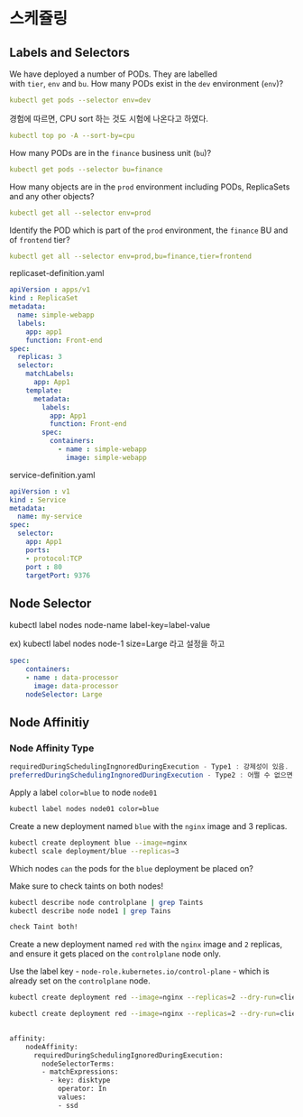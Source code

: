 # 스케쥴링

## Labels and Selectors

We have deployed a number of PODs. They are labelled with `tier`, `env` and `bu`. How many PODs exist in the `dev` environment (`env`)?

```yaml
kubectl get pods --selector env=dev
```

경험에 따르면, CPU sort 하는 것도 시험에 나온다고 하였다. 

```yaml
kubectl top po -A --sort-by=cpu
```

How many PODs are in the `finance` business unit (`bu`)?

```yaml
kubectl get pods --selector bu=finance
```

How many objects are in the `prod` environment including PODs, ReplicaSets and any other objects?

```yaml
kubectl get all --selector env=prod
```

Identify the POD which is part of the `prod` environment, the `finance` BU and of `frontend` tier?

```yaml
kubectl get all --selector env=prod,bu=finance,tier=frontend
```

replicaset-definition.yaml

```yaml
apiVersion : apps/v1
kind : ReplicaSet
metadata:
  name: simple-webapp
  labels:
    app: app1
    function: Front-end
spec:
  replicas: 3
  selector:
	matchLabels:
	  app: App1
	template:
	  metadata:
	    labels:
		  app: App1
		  function: Front-end
		spec:
		  containers:
		    - name : simple-webapp
			  image: simple-webapp
```

service-definition.yaml

```yaml
apiVersion : v1
kind : Service
metadata:
  name: my-service
spec:
  selector:
    app: App1
	ports:
	- protocol:TCP
	port : 80
	targetPort: 9376
```

## Node Selector

kubectl label nodes node-name label-key=label-value

ex)
kubectl label nodes node-1 size=Large 라고 설정을 하고

```yaml
spec:
	containers:
	- name : data-processor
	  image: data-processor
	nodeSelector: Large
```
## Node Affinitiy

### Node Affinity Type

```java
requiredDuringSchedulingIngnoredDuringExecution - Type1 : 강제성이 있음.
preferredDuringSchedulingIngnoredDuringExecution - Type2 : 어쩔 수 없으면 함.
```

Apply a label `color=blue` to node `node01`

```bash
kubectl label nodes node01 color=blue
```

Create a new deployment named `blue` with the `nginx` image and 3 replicas.

```bash
kubectl create deployment blue --image=nginx
kubectl scale deployment/blue --replicas=3
```

Which nodes `can` the pods for the `blue` deployment be placed on?

Make sure to check taints on both nodes!

```bash
kubectl describe node controlplane | grep Taints
kubectl describe node node1 | grep Tains

check Taint both!
```

Create a new deployment named `red` with the `nginx` image and `2` replicas, and ensure it gets placed on the `controlplane` node only.

Use the label key - `node-role.kubernetes.io/control-plane` - which is already set on the `controlplane` node.

```bash
kubectl create deployment red --image=nginx --replicas=2 --dry-run=client -o yaml  

kubectl create deployment red --image=nginx --replicas=2 --dry-run=client -o yaml > red.yaml 
 

affinity:
    nodeAffinity:
      requiredDuringSchedulingIgnoredDuringExecution:
        nodeSelectorTerms:
        - matchExpressions:
          - key: disktype
            operator: In
            values:
            - ssd
```
